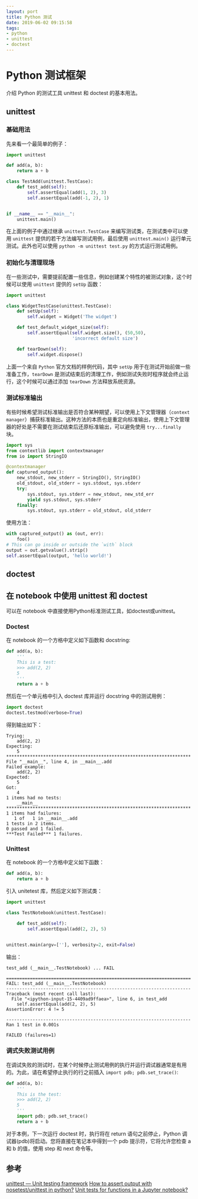 ```yaml
---
layout: port
title: Python 测试
date: 2019-06-02 09:15:58
tags:
- python
- unittest
- doctest
---
```


# Python 测试框架

介绍 Python 的测试工具 unittest 和 doctest 的基本用法。

<!-- more -->

## unittest

### 基础用法

先来看一个最简单的例子：

```python
import unittest

def add(a, b):
    return a + b

class TestAdd(unittest.TestCase):
    def test_add(self):
        self.assertEqual(add(1, 2), 3)
        self.assertEqual(add(-1, 2), 1)


if __name__ == "__main__":
    unittest.main()
```

在上面的例子中通过继承 `unittest.TestCase` 来编写测试类，在测试类中可以使用 `unittest` 提供的若干方法编写测试用例，最后使用 `unittest.main()` 运行单元测试。此外也可以使用 `python -m unittest test.py` 的方式运行测试用例。

### 初始化与清理现场

在一些测试中，需要提前配置一些信息，例如创建某个特性的被测试对象，这个时候可以使用 `unittest` 提供的 `setUp` 函数：

```python
import unittest

class WidgetTestCase(unittest.TestCase):
    def setUp(self):
        self.widget = Widget('The widget')

    def test_default_widget_size(self):
        self.assertEqual(self.widget.size(), (50,50),
                         'incorrect default size')

    def tearDown(self):
        self.widget.dispose()
```

上面一个来自 `Python` 官方文档的样例代码，其中 `setUp` 用于在测试开始前做一些准备工作，`tearDown` 是测试结束后的清理工作，例如测试失败时程序就会终止运行，这个时候可以通过添加 `tearDown` 方法释放系统资源。

### 测试标准输出

有些时候希望测试标准输出是否符合某种期望，可以使用上下文管理器（`context manager`）捕获标准输出。这种方法的本质也是重定向标准输出，使用上下文管理器的好处是不需要在测试结束后还原标准输出，可以避免使用 `try...finally` 块。

```python
import sys
from contextlib import contextmanager
from io import StringIO

@contextmanager
def captured_output():
    new_stdout, new_stderr = StringIO(), StringIO()
    old_stdout, old_stderr = sys.stdout, sys.stderr
    try:
        sys.stdout, sys.stderr = new_stdout, new_std_err
        yield sys.stdout, sys.stderr
    finally:
        sys.stdout, sys.stderr = old_stdout, old_stderr
```

使用方法：

```python
with captured_output() as (out, err):
    foo()
# This can go inside or outside the `with` block
output = out.getvalue().strip()
self.assertEqual(output, 'hello world!')
```

## doctest


## 在 notebook 中使用 unittest 和 doctest

可以在 notebook 中直接使用Python标准测试工具，如doctest或unittest。

### Doctest

在 notebook 的一个方格中定义如下函数和 docstring:

```python
def add(a, b):
    '''
    This is a test:
    >>> add(2, 2)
    5
    '''
    return a + b
```

然后在一个单元格中引入 doctest 库并运行 docstring 中的测试用例：

```python
import doctest
doctest.testmod(verbose=True)
```

得到输出如下：

```text
Trying:
    add(2, 2)
Expecting:
    5
**********************************************************************
File "__main__", line 4, in __main__.add
Failed example:
    add(2, 2)
Expected:
    5
Got:
    4
1 items had no tests:
    __main__
**********************************************************************
1 items had failures:
   1 of   1 in __main__.add
1 tests in 2 items.
0 passed and 1 failed.
***Test Failed*** 1 failures.
```

### Unittest

在 notebook 的一个方格中定义如下函数：

```python
def add(a, b):
    return a + b
```
引入 unitetest 库，然后定义如下测试类：

```python
import unittest

class TestNotebook(unittest.TestCase):

    def test_add(self):
        self.assertEqual(add(2, 2), 5)


unittest.main(argv=[''], verbosity=2, exit=False)
```

输出：

```output
test_add (__main__.TestNotebook) ... FAIL

======================================================================
FAIL: test_add (__main__.TestNotebook)
----------------------------------------------------------------------
Traceback (most recent call last):
  File "<ipython-input-15-4409ad9ffaea>", line 6, in test_add
    self.assertEqual(add(2, 2), 5)
AssertionError: 4 != 5

----------------------------------------------------------------------
Ran 1 test in 0.001s

FAILED (failures=1)
```

### 调式失败测试用例

在调试失败的测试时，在某个时候停止测试用例的执行并运行调试器通常是有用的。为此，请在希望停止执行的行之前插入 `import pdb; pdb.set_trace()`:

```python
def add(a, b):
    '''
    This is the test:
    >>> add(2, 2)
    5
    '''
    import pdb; pdb.set_trace()
    return a + b
```

对于本例，下一次运行 doctest 时，执行将在 return 语句之前停止，Python 调试器(pdb)将启动。您将直接在笔记本中得到一个 pdb 提示符，它将允许您检查 a 和 b 的值，使用 step 和 next 命令等。

## 参考

[unittest — Unit testing framework](https://docs.python.org/3/library/unittest.html)
[How to assert output with nosetest/unittest in python?](https://stackoverflow.com/a/17981937)
[Unit tests for functions in a Jupyter notebook?](https://stackoverflow.com/a/48405555)